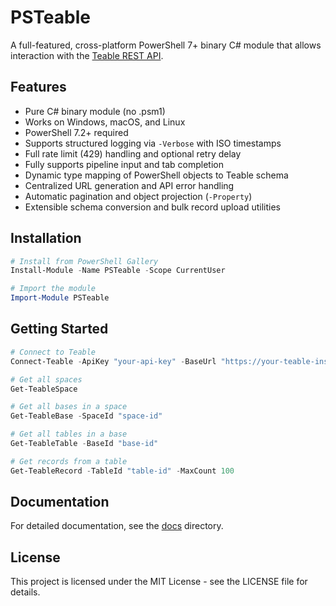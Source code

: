 # PSTeable

A full-featured, cross-platform PowerShell 7+ binary C# module that allows interaction with the [Teable REST API](https://help.teable.io/developer/api).

## Features

- Pure C# binary module (no .psm1)
- Works on Windows, macOS, and Linux
- PowerShell 7.2+ required
- Supports structured logging via `-Verbose` with ISO timestamps
- Full rate limit (429) handling and optional retry delay
- Fully supports pipeline input and tab completion
- Dynamic type mapping of PowerShell objects to Teable schema
- Centralized URL generation and API error handling
- Automatic pagination and object projection (`-Property`)
- Extensible schema conversion and bulk record upload utilities

## Installation

```powershell
# Install from PowerShell Gallery
Install-Module -Name PSTeable -Scope CurrentUser

# Import the module
Import-Module PSTeable
```

## Getting Started

```powershell
# Connect to Teable
Connect-Teable -ApiKey "your-api-key" -BaseUrl "https://your-teable-instance.com/api"

# Get all spaces
Get-TeableSpace

# Get all bases in a space
Get-TeableBase -SpaceId "space-id"

# Get all tables in a base
Get-TeableTable -BaseId "base-id"

# Get records from a table
Get-TeableRecord -TableId "table-id" -MaxCount 100
```

## Documentation

For detailed documentation, see the [docs](./docs) directory.

## License

This project is licensed under the MIT License - see the LICENSE file for details.
